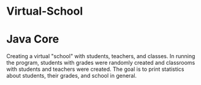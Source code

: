 # Virtual-School
# Java Core
Creating a virtual "school" with students, teachers, and classes. In running the program, students with grades were randomly created and classrooms with students and teachers were created. The goal is to print statistics about students, their grades, and school in general.
